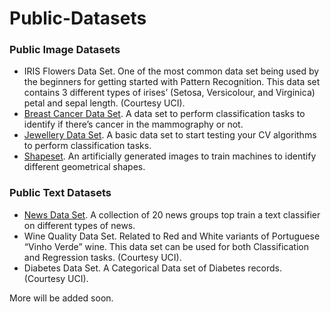 # Public-Datasets
### Public Image Datasets
- IRIS Flowers Data Set. One of the most common data set being used by the beginners for getting started with Pattern Recognition. This data set contains 3 different types of irises’ (Setosa, Versicolour, and Virginica) petal and sepal length. (Courtesy UCI).
- [Breast Cancer Data Set](https://drive.google.com/file/d/0B4KI-B-t3wTjTHZ1U29WYU93enM/view?usp=sharing). A data set to perform classification tasks to identify if there’s cancer in the mammography or not.
- [Jewellery Data Set](https://drive.google.com/open?id=0B4KI-B-t3wTjbElMTS1DVldQUnc). A basic data set to start testing your CV algorithms to perform classification tasks. 
- [Shapeset](https://drive.google.com/file/d/0B4KI-B-t3wTjQ05rcE1INzlTN2c/view?usp=sharing). An artificially generated images to train machines to identify different geometrical shapes. 

### Public Text Datasets
- [News Data Set](https://drive.google.com/file/d/0B4KI-B-t3wTjTEF5SWVJMVd5amc/view?usp=sharing). A collection of 20 news groups top train a text classifier on different types of news.
- Wine Quality Data Set. Related to Red and White variants of Portuguese “Vinho Verde” wine. This data set can be used for both Classification and Regression tasks. (Courtesy UCI).
- Diabetes Data Set. A Categorical Data set of Diabetes records. (Courtesy UCI).

More will be added soon. 

